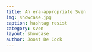 ```yaml
---
title: An era-appropriate Sven
img: showcase.jpg
caption: hashtag resist
category: sven
layout: showcase
author: Joost De Cock
---
```

